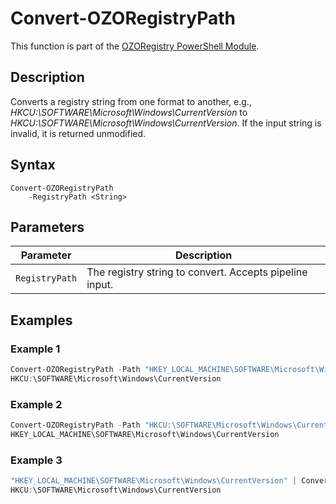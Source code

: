 # Convert-OZORegistryPath
This function is part of the [OZORegistry PowerShell Module](../README.md).

## Description
Converts a registry string from one format to another, e.g., _HKCU:\SOFTWARE\Microsoft\Windows\CurrentVersion_ to _HKCU:\SOFTWARE\Microsoft\Windows\CurrentVersion_. If the input string is invalid, it is returned unmodified.

## Syntax
```
Convert-OZORegistryPath
    -RegistryPath <String>
```

## Parameters
|Parameter|Description|
|---------|-----------|
|`RegistryPath`|The registry string to convert. Accepts pipeline input.|

## Examples
### Example 1
```powershell
Convert-OZORegistryPath -Path "HKEY_LOCAL_MACHINE\SOFTWARE\Microsoft\Windows\CurrentVersion"
HKCU:\SOFTWARE\Microsoft\Windows\CurrentVersion
```
### Example 2
```powershell
Convert-OZORegistryPath -Path "HKCU:\SOFTWARE\Microsoft\Windows\CurrentVersion"
HKEY_LOCAL_MACHINE\SOFTWARE\Microsoft\Windows\CurrentVersion
```
### Example 3
```powershell
"HKEY_LOCAL_MACHINE\SOFTWARE\Microsoft\Windows\CurrentVersion" | Convert-OZORegistryPath
HKCU:\SOFTWARE\Microsoft\Windows\CurrentVersion
```
